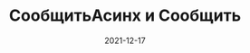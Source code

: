 ---
date: 2021-12-17
guid: 84a43d0b-ea75-4134-8e20-8778500b2e89
title: СообщитьАсинх и Сообщить
question: "Что выйдет на экран?"
options:
    - 1 | 2
    - 2 | 1
    - Когда как
    - Исключение
correct: 2
explanation: |
    Сначала предполагалось, как по ссылке: https://t.me/JuniorOneS/301
    Но потом было больше экспериментов и оказалось, что всё не так однозначно: 
    https://t.me/JuniorOneS/304  
    https://t.me/JuniorOneS/305  
tags:
    - async
source: https://t.me/JuniorOneS/301
images:
    - /assets/questions/2021-12-17_2_1.jpg
---